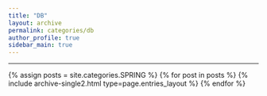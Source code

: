 ```yaml
---
title: "DB"
layout: archive
permalink: categories/db
author_profile: true
sidebar_main: true
---
```


<!-- 공백이 포함되어 있는 카테고리 이름의 경우 site.categories['a b c'] 이런식으로! -->

***

{% assign posts = site.categories.SPRING %}
{% for post in posts %} {% include archive-single2.html type=page.entries_layout %} {% endfor %}
